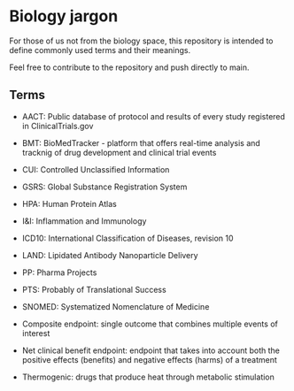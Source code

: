 # Biology jargon
For those of us not from the biology space, this repository is intended to define commonly used terms and their meanings.

Feel free to contribute to the repository and push directly to main.

## Terms
- AACT: Public database of protocol and results of every study registered in ClinicalTrials.gov
- BMT: BioMedTracker - platform that offers real-time analysis and tracknig of drug development and clinical trial events
- CUI: Controlled Unclassified Information
- GSRS: Global Substance Registration System
- HPA: Human Protein Atlas
- I&I: Inflammation and Immunology 
- ICD10: International Classification of Diseases, revision 10
- LAND: Lipidated Antibody Nanoparticle Delivery
- PP: Pharma Projects
- PTS: Probably of Translational Success
- SNOMED: Systematized Nomenclature of Medicine

- Composite endpoint: single outcome that combines multiple events of interest
- Net clinical benefit endpoint: endpoint that takes into account both the positive effects (benefits) and negative effects (harms) of a treatment
- Thermogenic: drugs that produce heat through metabolic stimulation


